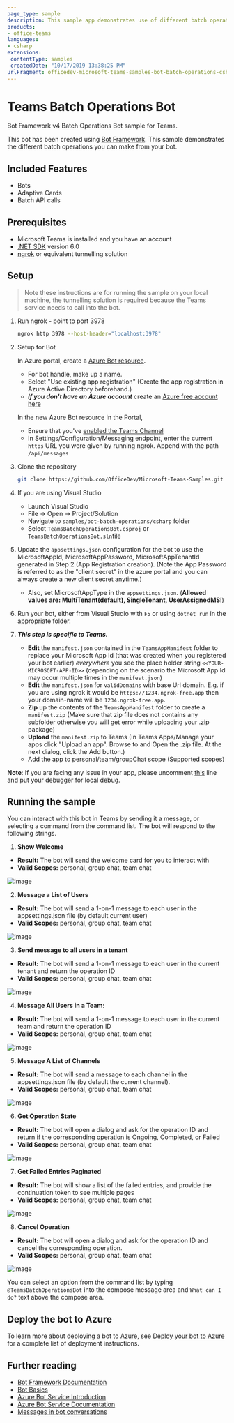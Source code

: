 ```yaml
---
page_type: sample
description: This sample app demonstrates use of different batch operations as part of the Microsoft Teams APIs.
products:
- office-teams
languages:
- csharp
extensions:
 contentType: samples
 createdDate: "10/17/2019 13:38:25 PM"
urlFragment: officedev-microsoft-teams-samples-bot-batch-operations-csharp
---
```


# Teams Batch Operations Bot

Bot Framework v4 Batch Operations Bot sample for Teams.

This bot has been created using [Bot Framework](https://dev.botframework.com). This sample demonstrates the different batch operations you can make from your bot.

## Included Features
* Bots
* Adaptive Cards
* Batch API calls

## Prerequisites

- Microsoft Teams is installed and you have an account
- [.NET SDK](https://dotnet.microsoft.com/download) version 6.0
- [ngrok](https://ngrok.com/) or equivalent tunnelling solution

## Setup

> Note these instructions are for running the sample on your local machine, the tunnelling solution is required because
the Teams service needs to call into the bot.

1) Run ngrok - point to port 3978

    ```bash
    ngrok http 3978 --host-header="localhost:3978"
    ```

1) Setup for Bot

   In Azure portal, create a [Azure Bot resource](https://docs.microsoft.com/azure/bot-service/bot-service-quickstart-registration).
    - For bot handle, make up a name.
    - Select "Use existing app registration" (Create the app registration in Azure Active Directory beforehand.)
    - __*If you don't have an Azure account*__ create an [Azure free account here](https://azure.microsoft.com/free/)
    
   In the new Azure Bot resource in the Portal, 
    - Ensure that you've [enabled the Teams Channel](https://learn.microsoft.com/azure/bot-service/channel-connect-teams?view=azure-bot-service-4.0)
    - In Settings/Configuration/Messaging endpoint, enter the current `https` URL you were given by running ngrok. Append with the path `/api/messages`

1) Clone the repository

    ```bash
    git clone https://github.com/OfficeDev/Microsoft-Teams-Samples.git
    ```

1) If you are using Visual Studio
   - Launch Visual Studio
   - File -> Open -> Project/Solution
   - Navigate to `samples/bot-batch-operations/csharp` folder
   - Select `TeamsBatchOperationsBot.csproj` or `TeamsBatchOperationsBot.sln`file

1) Update the `appsettings.json` configuration for the bot to use the MicrosoftAppId, MicrosoftAppPassword, MicrosoftAppTenantId generated in Step 2 (App Registration creation). (Note the App Password is referred to as the "client secret" in the azure portal and you can always create a new client secret anytime.)
    - Also, set MicrosoftAppType in the `appsettings.json`. (**Allowed values are: MultiTenant(default), SingleTenant, UserAssignedMSI**)

1) Run your bot, either from Visual Studio with `F5` or using `dotnet run` in the appropriate folder.

1) __*This step is specific to Teams.*__
    - **Edit** the `manifest.json` contained in the  `TeamsAppManifest` folder to replace your Microsoft App Id (that was created when you registered your bot earlier) *everywhere* you see the place holder string `<<YOUR-MICROSOFT-APP-ID>>` (depending on the scenario the Microsoft App Id may occur multiple times in the `manifest.json`)
    - **Edit** the `manifest.json` for `validDomains` with base Url domain. E.g. if you are using ngrok it would be `https://1234.ngrok-free.app` then your domain-name will be `1234.ngrok-free.app`.
    - **Zip** up the contents of the `TeamsAppManifest` folder to create a `manifest.zip` (Make sure that zip file does not contains any subfolder otherwise you will get error while uploading your .zip package)
    - **Upload** the `manifest.zip` to Teams (In Teams Apps/Manage your apps click "Upload an app". Browse to and Open the .zip file. At the next dialog, click the Add button.)
    - Add the app to personal/team/groupChat scope (Supported scopes)

**Note**: If you are facing any issue in your app, please uncomment [this](https://github.com/OfficeDev/Microsoft-Teams-Samples/blob/main/samples/bot-batch-operations/csharp/AdapterWithErrorHandler.cs#L25) line and put your debugger for local debug.

## Running the sample

You can interact with this bot in Teams by sending it a message, or selecting a command from the command list. The bot will respond to the following strings.

1. **Show Welcome**
  - **Result:** The bot will send the welcome card for you to interact with
  - **Valid Scopes:** personal, group chat, team chat
    
![image](https://github.com/southworks/Microsoft-Teams-Samples/assets/122501764/35295bce-c910-4c6f-b6a1-fd3deba446b4)

2. **Message a List of Users**
- **Result:** The bot will send a 1-on-1 message to each user in the appsettings.json file (by default current user)
- **Valid Scopes:** personal, group chat, team chat

![image](https://github.com/southworks/Microsoft-Teams-Samples/assets/122501764/75fb9e66-0f8e-41b5-b184-f9ade34e91cd)

3. **Send message to all users in a tenant**
- **Result:** The bot will send a 1-on-1 message to each user in the current tenant and return the operation ID
- **Valid Scopes:** personal, group chat, team chat

![image](https://github.com/southworks/Microsoft-Teams-Samples/assets/122501764/3033f0bf-a79e-4948-b4cc-22fec1e33fa8)

4. **Message All Users in a Team:**
- **Result:** The bot will send a 1-on-1 message to each user in the current team and return the operation ID
- **Valid Scopes:** personal, group chat, team chat

![image](https://github.com/southworks/Microsoft-Teams-Samples/assets/122501764/b8334769-a3bf-4608-aa17-ab3cd902dd76)

5. **Message A List of Channels**
- **Result:** The bot will send a message to each channel in the appsettings.json file (by default the current channel).
- **Valid Scopes:** personal, group chat, team chat

![image](https://github.com/southworks/Microsoft-Teams-Samples/assets/122501764/f91ad8df-efac-4178-82b6-a0d5e9103441)

6. **Get Operation State**
- **Result:** The bot will open a dialog and ask for the operation ID and return if the corresponding operation is Ongoing, Completed, or Failed
- **Valid Scopes:** personal, group chat, team chat

![image](https://github.com/southworks/Microsoft-Teams-Samples/assets/122501764/dcce830c-614e-48ac-9525-256ca3d60016)

7. **Get Failed Entries Paginated**
- **Result:** The bot will show a list of the failed entries, and provide the continuation token to see multiple pages
- **Valid Scopes:** personal, group chat, team chat

![image](https://github.com/southworks/Microsoft-Teams-Samples/assets/122501764/811ea046-e310-4dc0-b066-96024860b0ed)

8. **Cancel Operation**
- **Result:** The bot will open a dialog and ask for the operation ID and cancel the corresponding operation.
- **Valid Scopes:** personal, group chat, team chat

![image](https://github.com/southworks/Microsoft-Teams-Samples/assets/122501764/96c8fdc4-8d0f-46f9-9319-813c54af81e4)

You can select an option from the command list by typing ```@TeamsBatchOperationsBot``` into the compose message area and ```What can I do?``` text above the compose area.

## Deploy the bot to Azure

To learn more about deploying a bot to Azure, see [Deploy your bot to Azure](https://aka.ms/azuredeployment) for a complete list of deployment instructions.

## Further reading

- [Bot Framework Documentation](https://docs.botframework.com)
- [Bot Basics](https://docs.microsoft.com/azure/bot-service/bot-builder-basics?view=azure-bot-service-4.0)
- [Azure Bot Service Introduction](https://docs.microsoft.com/azure/bot-service/bot-service-overview-introduction?view=azure-bot-service-4.0)
- [Azure Bot Service Documentation](https://docs.microsoft.com/azure/bot-service/?view=azure-bot-service-4.0)
- [Messages in bot conversations](https://learn.microsoft.com/microsoftteams/platform/bots/how-to/conversations/conversation-messages?tabs=dotnet)

